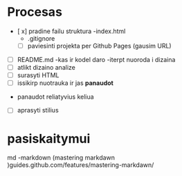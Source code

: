 # Procesas

- [ x] pradine failu struktura
-index.html
  - .gitignore
  - [ ] paviesinti projekta per Github Pages (gausim URL)
- [ ] README.md
  -kas ir kodel daro
-iterpt nuoroda i dizaina
- [ ] atlikt dizaino analize
- [ ] surasyti HTML
- [ ] issikirp nuotrauka ir jas **panaudot**
 - panaudot reliatyvius keliua
- [ ] aprasyti stilius

# pasiskaitymui

md -markdown (mastering markdawn
)guides.github.com/features/mastering-markdawn/
